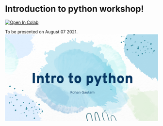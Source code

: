 # Introduction to python workshop!

[![Open In Colab](https://colab.research.google.com/assets/colab-badge.svg)](https://colab.research.google.com/github/RohanGautam/intro-to-python-workshop/blob/master/notebooks/python_workshop.ipynb)

To be presented on August 07 2021.
![](assets/intro-to-python.png)
